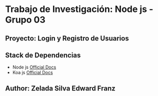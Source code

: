 # Trabajo de Investigación: Node js - Grupo 03

## Proyecto: Login y Registro de Usuarios

## Stack de Dependencias

- Node js [Official Docs](https://nodejs.org/es/docs/)
- Koa js [Official Docs](https://koajs.com)

## Author: Zelada Silva Edward Franz 